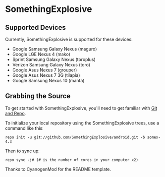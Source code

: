 SomethingExplosive
==================

Supported Devices
-----------------

Currently, SomethingExplosive is supported for these devices:
* Google Samsung Galaxy Nexus (maguro)
* Google LGE Nexus 4 (mako)
* Sprint Samsung Galaxy Nexus (toroplus)
* Verizon Samsung Galaxy Nexus (toro)
* Google Asus Nexus 7 (grouper)
* Google Asus Nexus 7 3G (tilapia)
* Google Samsung Nexus 10 (manta)

Grabbing the Source
-------------------

To get started with SomethingExplosive, you'll need to get
familiar with [Git and Repo](http://source.android.com/source/using-repo.html).

To initialize your local repository using the SomethingExplosive trees, use a command like this:

    repo init -u git://github.com/SomethingExplosive/android.git -b somex-4.3

Then to sync up:

    repo sync -j# (# is the number of cores in your computer x2)

Thanks to CyanogenMod for the README template.

